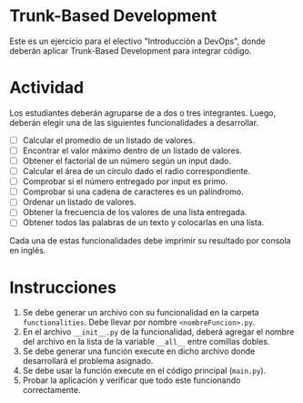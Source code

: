 # Trunk-Based Development
Este es un ejercicio para el electivo "Introducción a DevOps", donde deberán aplicar Trunk-Based Development para integrar código.

# Actividad
Los estudiantes deberán agruparse de a dos o tres integrantes. Luego, deberán elegir una de las siguientes funcionalidades a desarrollar.

- [ ] Calcular el promedio de un listado de valores.
- [ ] Encontrar el valor máximo dentro de un listado de valores.
- [ ] Obtener el factorial de un número según un input dado.
- [ ] Calcular el área de un círculo dado el radio correspondiente.
- [ ] Comprobar si el número entregado por input es primo.
- [ ] Comprobar si una cadena de caracteres es un palíndromo.
- [ ] Ordenar un listado de valores.
- [ ] Obtener la frecuencia de los valores de una lista entregada.
- [ ] Obtener todos las palabras de un texto y colocarlas en una lista.

Cada una de estas funcionalidades debe imprimir su resultado por consola en inglés.

# Instrucciones
1. Se debe generar un archivo con su funcionalidad en la carpeta `functionalities`. Debe llevar por nombre `<nombreFuncion>.py`.
2. En el archivo `__init__.py` de la funcionalidad, deberá agregar el nombre del archivo en la lista de la variable `__all__` entre comillas dobles.
3. Se debe generar una función execute en dicho archivo donde desarrollará el problema asignado.
4. Se debe usar la función execute en el código principal (`main.py`).
5. Probar la aplicación y verificar que todo este funcionando correctamente.

